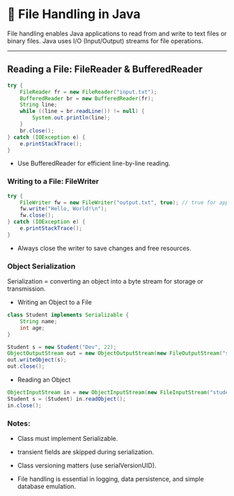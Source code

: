 # 📂 File Handling in Java

File handling enables Java applications to read from and write to text files or binary files. Java uses I/O (Input/Output) streams for file operations.

---

##  Reading a File: FileReader & BufferedReader

```java
try {
    FileReader fr = new FileReader("input.txt");
    BufferedReader br = new BufferedReader(fr);
    String line;
    while ((line = br.readLine()) != null) {
        System.out.println(line);
    }
    br.close();
} catch (IOException e) {
    e.printStackTrace();
}
```
- Use BufferedReader for efficient line-by-line reading.

### Writing to a File: FileWriter
```java
try {
    FileWriter fw = new FileWriter("output.txt", true); // true for append
    fw.write("Hello, World!\n");
    fw.close();
} catch (IOException e) {
    e.printStackTrace();
}
```
- Always close the writer to save changes and free resources.

### Object Serialization

Serialization = converting an object into a byte stream for storage or transmission.

- Writing an Object to a File
```java
class Student implements Serializable {
    String name;
    int age;
}
```
```java
Student s = new Student("Dev", 22);
ObjectOutputStream out = new ObjectOutputStream(new FileOutputStream("student.ser"));
out.writeObject(s);
out.close();
```
- Reading an Object
```java
ObjectInputStream in = new ObjectInputStream(new FileInputStream("student.ser"));
Student s = (Student) in.readObject();
in.close();
```
### Notes:
-	Class must implement Serializable.
-	transient fields are skipped during serialization.
-	Class versioning matters (use serialVersionUID).

- File handling is essential in logging, data persistence, and simple database emulation.
